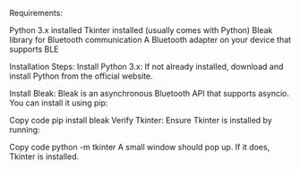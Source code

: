 Requirements:

Python 3.x installed
Tkinter installed (usually comes with Python)
Bleak library for Bluetooth communication
A Bluetooth adapter on your device that supports BLE

Installation Steps:
Install Python 3.x: If not already installed, download and install Python from the official website.

Install Bleak: Bleak is an asynchronous Bluetooth API that supports asyncio. You can install it using pip:

Copy code
pip install bleak
Verify Tkinter: Ensure Tkinter is installed by running:

Copy code
python -m tkinter
A small window should pop up. If it does, Tkinter is installed.